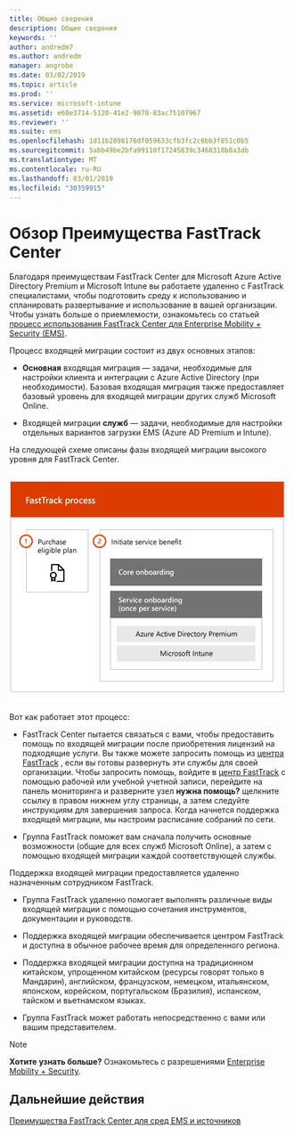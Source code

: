 ```yaml
---
title: Общие сведения
description: Общие сведения
keywords: ''
author: andredm7
ms.author: andredm
manager: angrobe
ms.date: 03/02/2019
ms.topic: article
ms.prod: ''
ms.service: microsoft-intune
ms.assetid: e60e3714-5120-41e2-9878-83ac75107967
ms.reviewer: ''
ms.suite: ems
ms.openlocfilehash: 1d11b2898176df059633cfb3fc2c6bb3f851c0b5
ms.sourcegitcommit: 5abb49be2bfa99110f17245839c3468318b8a3db
ms.translationtype: MT
ms.contentlocale: ru-RU
ms.lasthandoff: 03/01/2019
ms.locfileid: "30359915"
---
```

# <a name="fasttrack-center-benefit-overview"></a>Обзор Преимущества FastTrack Center

Благодаря преимуществам FastTrack Center для Microsoft Azure Active Directory Premium и Microsoft Intune вы работаете удаленно с FastTrack специалистами, чтобы подготовить среду к использованию и спланировать развертывание и использование в вашей организации. Чтобы узнать больше о приемлемости, ознакомьтесь со статьей [процесс использования FastTrack Center для Enterprise Mobility + Security (EMS)](EMS-fasttrack-process.md).

Процесс входящей миграции состоит из двух основных этапов:

-   **Основная** входящая миграция — задачи, необходимые для настройки клиента и интеграции с Azure Active Directory (при необходимости). Базовая входящая миграция также предоставляет базовый уровень для входящей миграции других служб Microsoft Online.

-   Входящей миграции **служб** — задачи, необходимые для настройки отдельных вариантов загрузки EMS (Azure AD Premium и Intune).

На следующей схеме описаны фазы входящей миграции высокого уровня для FastTrack Center.

![Высокоуровневые фазы входящей миграции по использованию преимуществ FastTrack Center](./media/ft-onboarding-process.png)

Вот как работает этот процесс:

- FastTrack Center пытается связаться с вами, чтобы предоставить помощь по входящей миграции после приобретения лицензий на подходящие услуги. Вы также можете запросить помощь из [центра FastTrack](https://go.microsoft.com/fwlink/?linkid=780698) , если вы готовы развернуть эти службы для своей организации. Чтобы запросить помощь, войдите в [центр FastTrack](https://go.microsoft.com/fwlink/?linkid=780698) с помощью рабочей или учебной учетной записи, перейдите на панель мониторинга и разверните узел **нужна помощь?** щелкните ссылку в правом нижнем углу страницы, а затем следуйте инструкциям для завершения запроса. Когда начнется поддержка входящей миграции, мы настроим расписание собраний по сети.

-   Группа FastTrack поможет вам сначала получить основные возможности (общие для всех служб Microsoft Online), а затем с помощью входящей миграции каждой соответствующей службы.

Поддержка входящей миграции предоставляется удаленно назначенным сотрудником FastTrack.

-   Группа FastTrack удаленно помогает выполнять различные виды входящей миграции с помощью сочетания инструментов, документации и руководств.

-   Поддержка входящей миграции обеспечивается центром FastTrack и доступна в обычное рабочее время для определенного региона.

-   Поддержка входящей миграции доступна на традиционном китайском, упрощенном китайском (ресурсы говорят только в Мандарин), английском, французском, немецком, итальянском, японском, корейском, португальском (Бразилия), испанском, тайском и вьетнамском языках.

-   Группа FastTrack может работать непосредственно с вами или вашим представителем.

> [!NOTE]
> **Хотите узнать больше?** Ознакомьтесь с разрешениями [Enterprise Mobility + Security](https://www.microsoft.com/cloud-platform/enterprise-mobility).

## <a name="next-steps"></a>Дальнейшие действия

[Преимущества FastTrack Center для сред EMS и источников](EMS-source-environment-expectations.md)
